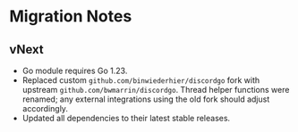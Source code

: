 # Migration Notes

## vNext

- Go module requires Go 1.23.
- Replaced custom `github.com/binwiederhier/discordgo` fork with upstream `github.com/bwmarrin/discordgo`.
  Thread helper functions were renamed; any external integrations using the old fork should adjust accordingly.
- Updated all dependencies to their latest stable releases.
